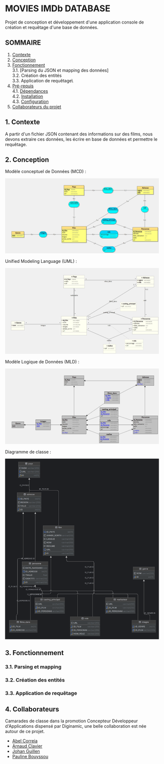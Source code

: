 # MOVIES IMDb DATABASE
Projet de conception et développement d'une application console de création et requêtage d'une base de données.

## SOMMAIRE
1. [Contexte](#contexte)
2. [Conception](#conception)
3. [Fonctionnement](#fonctionnement)\
    3.1. [Parsing du JSON et mapping des données]\
    3.2. Création des entités\
    3.3. Application de requêtage\
4. [Pré-requis](#pré-requis)\
    4.1. [Dépendances](#dépendances)\
    4.2. [Installation](#installation)\
    4.3. [Configuration](#configuration)
5. [Collaborateurs du projet](#collaborateurs)


## 1. Contexte
A partir d'un fichier JSON contenant des informations sur des films, nous devons extraire ces données, les écrire en base de données et permettre le requêtage.

## 2. Conception

Modèle conceptuel de Données (MCD) :

![MCD](conception/MCD_database.jpg)

Unified Modeling Language (UML) :

![UML](conception/UML_database.jpg)

Modèle Logique de Données (MLD) :

![MLD](conception/MLD_database.jpg)

Diagramme de classe :

![Diagramme de classes](conception/diagramme_classe.png)

## 3. Fonctionnement
### 3.1. Parsing et mapping

### 3.2. Création des entités

### 3.3. Application de requêtage

## 4. Collaborateurs
Camarades de classe dans la promotion Concepteur Développeur d'Applications dispensé par Diginamic, une belle collaboration est née autour de ce projet.

- [Abel Correia](#https://github.com/Erico-Labare)
- [Arnaud Clavier](#https://github.com/Arnaud-C18)
- [Johan Guillen](#https://github.com/sioupe)
- [Pauline Bouyssou](#https://github.com/popobg)